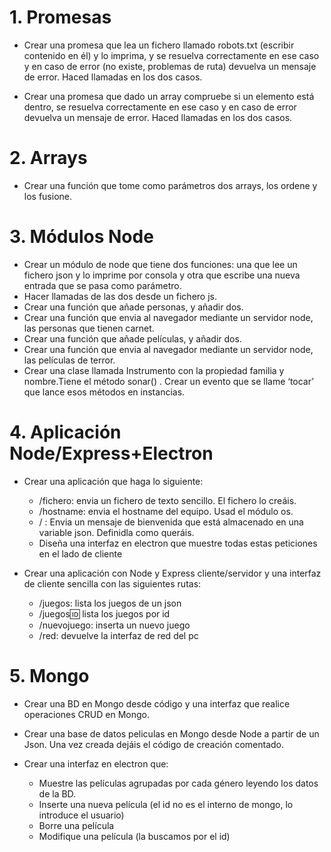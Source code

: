 # 1. Promesas

- Crear una promesa que lea un fichero llamado robots.txt (escribir contenido en él) y lo imprima, y se resuelva correctamente en ese caso y en caso de error (no existe, problemas de ruta) devuelva un mensaje de error. Haced llamadas en los dos casos.

- Crear una promesa que dado un array compruebe si un elemento está dentro, se resuelva correctamente en ese caso y en caso de error devuelva un mensaje de error. Haced llamadas en los dos casos.

# 2. Arrays

- Crear una función que tome como parámetros dos arrays, los ordene y los fusione.

# 3. Módulos Node

- Crear un módulo de node que tiene dos funciones: una que lee un fichero json y lo imprime por consola y otra que escribe una nueva entrada que se pasa como parámetro.
- Hacer llamadas de las dos desde un fichero js. 
- Crear una función que añade personas, y añadir dos.
- Crear una función que envia al navegador mediante un servidor node, las personas que tienen carnet. 
- Crear una función que añade películas, y añadir dos. 
- Crear una función que envia al navegador mediante un servidor node, las películas de terror. 
- Crear una clase llamada Instrumento con la propiedad familia y nombre.Tiene el método sonar() . Crear un evento que se llame ‘tocar’ que lance esos métodos en instancias.

# 4. Aplicación Node/Express+Electron

- Crear una aplicación que haga lo siguiente:
	- /fichero: envia un fichero de texto sencillo. El fichero lo creáis.
	- /hostname: envia el hostname del equipo. Usad el módulo os.
	- / : Envia un mensaje de bienvenida que está almacenado en una variable json. Definidla como queráis.
	- Diseña una interfaz en electron que muestre todas estas peticiones en el lado de cliente

- Crear una aplicación con Node y Express cliente/servidor y una interfaz de cliente sencilla con las siguientes rutas:
	- /juegos: lista los juegos de un json
	- /juegos:id: lista los juegos por id
	- /nuevojuego: inserta un nuevo juego 
	- /red: devuelve la interfaz de red del pc

# 5. Mongo

- Crear una BD en Mongo desde código y una interfaz que realice operaciones CRUD en Mongo. 

- Crear una base de datos peliculas en Mongo desde Node a partir de un Json. Una vez creada dejáis el código de creación comentado.

- Crear una interfaz en electron que:
	- Muestre las películas agrupadas por cada género leyendo los datos de la BD.
	- Inserte una nueva película (el id no es el interno de mongo, lo introduce el usuario)
	- Borre una película
	- Modifique una película (la buscamos por el id)